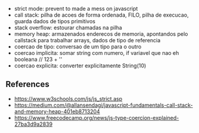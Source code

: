 - strict mode: prevent to made a mess on javascript
- call stack: pilha de acoes de forma ordenada, FILO, pilha de execucao, guarda dados de tipos primitivos
- stack overflow: estourar chamadas na pilha
- memory heap: armazenados enderecos de memoria, apontandos pelo callstack para trabalhar arrays, dados de tipo de referencia
- coercao de tipo: conversao de um tipo para o outro
- coercao implicita: somar string com numero, if variavel que nao eh booleana // 123 + ''
- coercao explicita: converter explicitamente String(10)

## References

- https://www.w3schools.com/js/js_strict.asp
- https://medium.com/@allansendagi/javascript-fundamentals-call-stack-and-memory-heap-401eb8713204
- https://www.freecodecamp.org/news/js-type-coercion-explained-27ba3d9a2839

